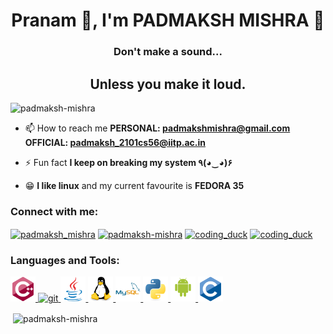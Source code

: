 <h1 align="center">Pranam 🙏, I'm PADMAKSH MISHRA 👋</h1>
<h3 align="center">Don't make a sound... </h3>
<h2 align="center">Unless you make it loud.</h2>

<p align="left"> <img src="https://komarev.com/ghpvc/?username=padmaksh-mishra&label=Visitors&color=0e83be&style=flat" alt="padmaksh-mishra" /> </p>

- 📫 How to reach me **PERSONAL: padmakshmishra@gmail.com OFFICIAL: padmaksh_2101cs56@iitp.ac.in**

- ⚡ Fun fact **I keep on breaking my system ٩(◕‿◕)۶**

- 😁 **I like linux** and my current favourite is **FEDORA 35**

<h3 align="left">Connect with me:</h3>
<p align="left">
<a href="https://twitter.com/padmaksh_mishra" target="blank"><img align="center" src="https://raw.githubusercontent.com/rahuldkjain/github-profile-readme-generator/master/src/images/icons/Social/twitter.svg" alt="padmaksh_mishra" height="30" width="40" /></a>
<a href="https://linkedin.com/in/padmaksh-mishra" target="blank"><img align="center" src="https://raw.githubusercontent.com/rahuldkjain/github-profile-readme-generator/master/src/images/icons/Social/linked-in-alt.svg" alt="padmaksh-mishra" height="30" width="40" /></a>
<a href="https://www.codechef.com/users/coding_duck" target="blank"><img align="center" src="https://cdn.jsdelivr.net/npm/simple-icons@3.1.0/icons/codechef.svg" alt="coding_duck" height="30" width="40" /></a>
<a href="https://codeforces.com/profile/coding_duck" target="blank"><img align="center" src="https://raw.githubusercontent.com/rahuldkjain/github-profile-readme-generator/master/src/images/icons/Social/codeforces.svg" alt="coding_duck" height="30" width="40" /></a>
</p>

<h3 align="left">Languages and Tools:</h3>
<p align="left"> <a href="https://www.w3schools.com/cpp/" target="_blank" rel="noreferrer"> <img src="https://raw.githubusercontent.com/devicons/devicon/master/icons/cplusplus/cplusplus-original.svg" alt="cplusplus" width="40" height="40"/> </a> <a href="https://git-scm.com/" target="_blank" rel="noreferrer"> <img src="https://www.vectorlogo.zone/logos/git-scm/git-scm-icon.svg" alt="git" width="40" height="40"/> </a> <a href="https://www.java.com" target="_blank" rel="noreferrer"> <img src="https://raw.githubusercontent.com/devicons/devicon/master/icons/java/java-original.svg" alt="java" width="40" height="40"/> </a> <a href="https://www.linux.org/" target="_blank" rel="noreferrer"> <img src="https://raw.githubusercontent.com/devicons/devicon/master/icons/linux/linux-original.svg" alt="linux" width="40" height="40"/> </a> <a href="https://www.mysql.com/" target="_blank" rel="noreferrer"> <img src="https://raw.githubusercontent.com/devicons/devicon/master/icons/mysql/mysql-original-wordmark.svg" alt="mysql" width="40" height="40"/> </a> <a href="https://www.python.org" target="_blank" rel="noreferrer"> <img src="https://raw.githubusercontent.com/devicons/devicon/master/icons/python/python-original.svg" alt="python" width="40" height="40"/> </a><a href="https://developer.android.com" target="_blank" rel="noreferrer"> <img src="https://raw.githubusercontent.com/devicons/devicon/master/icons/android/android-original-wordmark.svg" alt="android" width="40" height="40"/> </a> <a href="https://www.cprogramming.com/" target="_blank" rel="noreferrer"> <img src="https://raw.githubusercontent.com/devicons/devicon/master/icons/c/c-original.svg" alt="c" width="40" height="40"/> </a> </p>

<p>&nbsp;<img align="center" src="https://github-readme-stats.vercel.app/api?username=padmaksh-mishra&show_icons=true&locale=en" alt="padmaksh-mishra" /></p>
